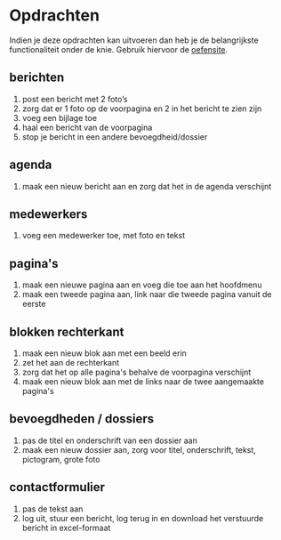 # Opdrachten

Indien je deze opdrachten kan uitvoeren dan heb je de belangrijkste functionaliteit onder de knie. Gebruik hiervoor de [oefensite](http://oefen3.groenweb.be).

## berichten

1. post een bericht met 2 foto’s
2. zorg dat er 1 foto op de voorpagina en 2 in het bericht te zien zijn
3. voeg een bijlage toe
4. haal een bericht van de voorpagina
5. stop je bericht in een andere bevoegdheid/dossier

## agenda
1. maak een nieuw bericht aan en zorg dat het in de agenda verschijnt

## medewerkers
1. voeg een medewerker toe, met foto en tekst

## pagina's
1. maak een nieuwe pagina aan en voeg die toe aan het hoofdmenu 
2. maak een tweede pagina aan, link naar die tweede pagina vanuit de eerste    
     
## blokken rechterkant
1. maak een nieuw blok aan met een beeld erin
2. zet het aan de rechterkant
3. zorg dat het op alle pagina's behalve de voorpagina verschijnt
4. maak een nieuw blok aan met de links naar de twee aangemaakte pagina's

## bevoegdheden / dossiers
1. pas de titel en onderschrift van een dossier aan
2. maak een nieuw dossier aan, zorg voor titel, onderschrift, tekst, pictogram, grote foto

## contactformulier     
1. pas de tekst aan
2. log uit, stuur een bericht, log terug in en download het verstuurde bericht in excel-formaat
